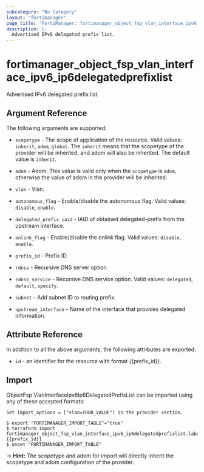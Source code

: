 ```yaml
---
subcategory: "No Category"
layout: "fortimanager"
page_title: "FortiManager: fortimanager_object_fsp_vlan_interface_ipv6_ip6delegatedprefixlist"
description: |-
  Advertised IPv6 delegated prefix list.
---
```


# fortimanager_object_fsp_vlan_interface_ipv6_ip6delegatedprefixlist
Advertised IPv6 delegated prefix list.

## Argument Reference


The following arguments are supported:

* `scopetype` - The scope of application of the resource. Valid values: `inherit`, `adom`, `global`. The `inherit` means that the scopetype of the provider will be inherited, and adom will also be inherited. The default value is `inherit`.
* `adom` - Adom. This value is valid only when the `scopetype` is `adom`, otherwise the value of adom in the provider will be inherited.
* `vlan` - Vlan.

* `autonomous_flag` - Enable/disable the autonomous flag. Valid values: `disable`, `enable`.

* `delegated_prefix_iaid` - IAID of obtained delegated-prefix from the upstream interface.
* `onlink_flag` - Enable/disable the onlink flag. Valid values: `disable`, `enable`.

* `prefix_id` - Prefix ID.
* `rdnss` - Recursive DNS server option.
* `rdnss_service` - Recursive DNS service option. Valid values: `delegated`, `default`, `specify`.

* `subnet` - Add subnet ID to routing prefix.
* `upstream_interface` - Name of the interface that provides delegated information.


## Attribute Reference

In addition to all the above arguments, the following attributes are exported:
* `id` - an identifier for the resource with format {{prefix_id}}.

## Import

ObjectFsp VlanInterfaceIpv6Ip6DelegatedPrefixList can be imported using any of these accepted formats:
```
Set import_options = ["vlan=YOUR_VALUE"] in the provider section.

$ export "FORTIMANAGER_IMPORT_TABLE"="true"
$ terraform import fortimanager_object_fsp_vlan_interface_ipv6_ip6delegatedprefixlist.labelname {{prefix_id}}
$ unset "FORTIMANAGER_IMPORT_TABLE"
```
-> **Hint:** The scopetype and adom for import will directly inherit the scopetype and adom configuration of the provider.

